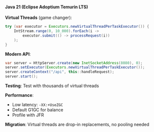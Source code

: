 #### Java 21 (Eclipse Adoptium Temurin LTS)

**Virtual Threads** (game changer):
```java
try (var executor = Executors.newVirtualThreadPerTaskExecutor()) {
    IntStream.range(0, 10_000).forEach(i -> 
        executor.submit(() -> processRequest(i))
    );
}
```

**Modern API**:
```java
var server = HttpServer.create(new InetSocketAddress(8080), 0);
server.setExecutor(Executors.newVirtualThreadPerTaskExecutor());
server.createContext("/api", this::handleRequest);
server.start();
```

**Testing**: Test with thousands of virtual threads

**Performance**:
- Low latency: `-XX:+UseZGC`
- Default G1GC for balance
- Profile with JFR

**Migration**: Virtual threads are drop-in replacements, no pooling needed
